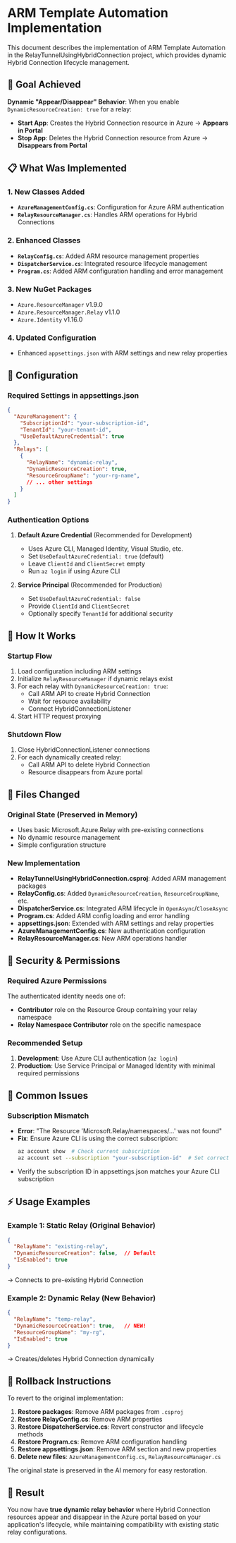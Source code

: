 # ARM Template Automation Implementation

This document describes the implementation of ARM Template Automation in the RelayTunnelUsingHybridConnection project, which provides dynamic Hybrid Connection lifecycle management.

## 🎯 Goal Achieved

**Dynamic "Appear/Disappear" Behavior**: When you enable `DynamicResourceCreation: true` for a relay:
- **Start App**: Creates the Hybrid Connection resource in Azure → **Appears in Portal**
- **Stop App**: Deletes the Hybrid Connection resource from Azure → **Disappears from Portal**

## 📋 What Was Implemented

### 1. **New Classes Added**
- **`AzureManagementConfig.cs`**: Configuration for Azure ARM authentication
- **`RelayResourceManager.cs`**: Handles ARM operations for Hybrid Connections

### 2. **Enhanced Classes**
- **`RelayConfig.cs`**: Added ARM resource management properties
- **`DispatcherService.cs`**: Integrated resource lifecycle management
- **`Program.cs`**: Added ARM configuration handling and error management

### 3. **New NuGet Packages**
- `Azure.ResourceManager` v1.9.0
- `Azure.ResourceManager.Relay` v1.1.0  
- `Azure.Identity` v1.16.0

### 4. **Updated Configuration**
- Enhanced `appsettings.json` with ARM settings and new relay properties

## 🔧 Configuration

### Required Settings in appsettings.json

```json
{
  "AzureManagement": {
    "SubscriptionId": "your-subscription-id",
    "TenantId": "your-tenant-id", 
    "UseDefaultAzureCredential": true
  },
  "Relays": [
    {
      "RelayName": "dynamic-relay",
      "DynamicResourceCreation": true,
      "ResourceGroupName": "your-rg-name",
      // ... other settings
    }
  ]
}
```

### Authentication Options

1. **Default Azure Credential** (Recommended for Development)
   - Uses Azure CLI, Managed Identity, Visual Studio, etc.
   - Set `UseDefaultAzureCredential: true` (default)
   - Leave `ClientId` and `ClientSecret` empty
   - Run `az login` if using Azure CLI

2. **Service Principal** (Recommended for Production)
   - Set `UseDefaultAzureCredential: false`
   - Provide `ClientId` and `ClientSecret`
   - Optionally specify `TenantId` for additional security

## 🚀 How It Works

### Startup Flow
1. Load configuration including ARM settings
2. Initialize `RelayResourceManager` if dynamic relays exist
3. For each relay with `DynamicResourceCreation: true`:
   - Call ARM API to create Hybrid Connection
   - Wait for resource availability
   - Connect HybridConnectionListener
4. Start HTTP request proxying

### Shutdown Flow
1. Close HybridConnectionListener connections
2. For each dynamically created relay:
   - Call ARM API to delete Hybrid Connection
   - Resource disappears from Azure portal

## 📁 Files Changed

### Original State (Preserved in Memory)
- Uses basic Microsoft.Azure.Relay with pre-existing connections
- No dynamic resource management
- Simple configuration structure

### New Implementation
- **RelayTunnelUsingHybridConnection.csproj**: Added ARM management packages
- **RelayConfig.cs**: Added `DynamicResourceCreation`, `ResourceGroupName`, etc.
- **DispatcherService.cs**: Integrated ARM lifecycle in `OpenAsync`/`CloseAsync`
- **Program.cs**: Added ARM config loading and error handling
- **appsettings.json**: Extended with ARM settings and relay properties
- **AzureManagementConfig.cs**: New authentication configuration
- **RelayResourceManager.cs**: New ARM operations handler

## 🔐 Security & Permissions

### Required Azure Permissions
The authenticated identity needs one of:
- **Contributor** role on the Resource Group containing your relay namespace
- **Relay Namespace Contributor** role on the specific namespace

### Recommended Setup
1. **Development**: Use Azure CLI authentication (`az login`)
2. **Production**: Use Service Principal or Managed Identity with minimal required permissions

## 🐛 Common Issues

### Subscription Mismatch
- **Error**: "The Resource 'Microsoft.Relay/namespaces/...' was not found"
- **Fix**: Ensure Azure CLI is using the correct subscription:
  ```bash
  az account show  # Check current subscription
  az account set --subscription "your-subscription-id"  # Set correct subscription
  ```
- Verify the subscription ID in appsettings.json matches your Azure CLI subscription

## ⚡ Usage Examples

### Example 1: Static Relay (Original Behavior)
```json
{
  "RelayName": "existing-relay",
  "DynamicResourceCreation": false,  // Default
  "IsEnabled": true
}
```
→ Connects to pre-existing Hybrid Connection

### Example 2: Dynamic Relay (New Behavior)  
```json
{
  "RelayName": "temp-relay",
  "DynamicResourceCreation": true,   // NEW!
  "ResourceGroupName": "my-rg",
  "IsEnabled": true
}
```
→ Creates/deletes Hybrid Connection dynamically

## 🔄 Rollback Instructions

To revert to the original implementation:

1. **Restore packages**: Remove ARM packages from `.csproj`
2. **Restore RelayConfig.cs**: Remove ARM properties  
3. **Restore DispatcherService.cs**: Revert constructor and lifecycle methods
4. **Restore Program.cs**: Remove ARM configuration handling
5. **Restore appsettings.json**: Remove ARM section and new properties
6. **Delete new files**: `AzureManagementConfig.cs`, `RelayResourceManager.cs`

The original state is preserved in the AI memory for easy restoration.

## 🎉 Result

You now have **true dynamic relay behavior** where Hybrid Connection resources appear and disappear in the Azure portal based on your application's lifecycle, while maintaining compatibility with existing static relay configurations.
